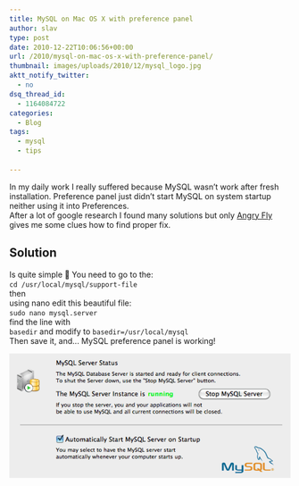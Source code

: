 ```yaml
---
title: MySQL on Mac OS X with preference panel
author: slav
type: post
date: 2010-12-22T10:06:56+00:00
url: /2010/mysql-on-mac-os-x-with-preference-panel/
thumbnail: images/uploads/2010/12/mysql_logo.jpg
aktt_notify_twitter:
  - no
dsq_thread_id:
  - 1164084722
categories:
  - Blog
tags:
  - mysql
  - tips

---
```

In my daily work I really suffered because MySQL wasn&#8217;t work after fresh installation. Preference panel just didn&#8217;t start MySQL on system startup neither using it into Preferences.  
After a lot of google research I found many solutions but only [Angry Fly](http://www.angry-fly.com/post.cfm/getting-mysql-preference-pane-to-work-in-leopard) gives me some clues how to find proper fix.

<!--more-->

## Solution

Is quite simple 🙂 You need to go to the:  
`cd /usr/local/mysql/support-file`  
then  
using nano edit this beautiful file:  
`sudo nano mysql.server`  
find the line with  
`basedir`
and modify to
`basedir=/usr/local/mysql`  
Then save it, and... MySQL preference panel is working!

![MySQL preference panel](images/uploads/2010/12/mysql-preference-pane.png)